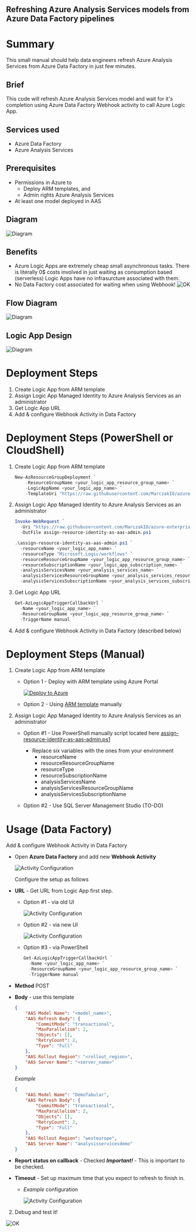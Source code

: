## Refreshing Azure Analysis Services models from Azure Data Factory pipelines

# Summary
This small manual should help data engineers refresh Azure Analysis Services from Azure Data Factory in just few minutes. 
## Brief
This code will refresh Azure Analysis Services model and wait for it's completion using Azure Data Factory Webhook activity to call Azure Logic App.

## Services used

- Azure Data Factory
- Azure Analysis Services

## Prerequisites

- Permissions in Azure to 
  - Deploy ARM templates, and 
  - Admin rights Azure Analysis Services
- At least one model deployed in AAS

## Diagram
 ![Diagram](images/diagram.svg)

## Benefits
- Azure Logic Apps are extremely cheap small asynchronous tasks. There is literally 0$ costs involved in just waiting as consumption based (serverless) Logic Apps have no infrasurcture associated with them. 
- No Data Factory cost associated for waiting when using Webhook!
  ![OK](images/webhook-cost.png) 

## Flow Diagram
 ![Diagram](images/diagram-flow.svg) 

## Logic App Design
 ![Diagram](images/logic-app-design.png) 

# Deployment Steps

1. Create Logic App from ARM template
2. Assign Logic App Managed Identity to Azure Analysis Services as an administrator
3. Get Logic App URL 
4. Add & configure Webhook Activity in Data Factory

# Deployment Steps (PowerShell or CloudShell)

1. Create Logic App from ARM template

    ```PowerShell
    New-AzResourceGroupDeployment `
        -ResourceGroupName <your_logic_app_resource_group_name> `
        -LogicAppName <your_logic_app_name> `
        -TemplateUri "https://raw.githubusercontent.com/MarczakIO/azure-enterprise-templates/main/data-factory/refresh-analysis-services-logic-app/template.json"
    ```

2. Assign Logic App Managed Identity to Azure Analysis Services as an administrator

    ```PowerShell
    Invoke-WebRequest `
      -Uri "https://raw.githubusercontent.com/MarczakIO/azure-enterprise-templates/main/data-factory/refresh-analysis-services-logic-app/assign-resource-identity-as-aas-admin.ps1" `
      -OutFile assign-resource-identity-as-aas-admin.ps1

    .\assign-resource-identity-as-aas-admin.ps1 `
      -resourceName <your_logic_app_name> `
      -resourceType "Microsoft.Logic/workflows" `
      -resourceResourceGroupName <your_logic_app_resource_group_name> `
      -resourceSubscriptionName <your_logic_app_subscription_name> `
      -analysisServicesName <your_analysis_services_name> `
      -analysisServicesResourceGroupName <your_analysis_services_resource_group_name> `
      -analysisServicesSubscriptionName <your_analysis_services_subscription_name>
    ```

3. Get Logic App URL 

    ```PowerShell
    Get-AzLogicAppTriggerCallbackUrl `
      -Name <your_logic_app_name> `
      -ResourceGroupName <your_logic_app_resource_group_name> `
      -TriggerName manual
    ```

4. Add & configure Webhook Activity in Data Factory (described below)

# Deployment Steps (Manual)

1. Create Logic App from ARM template

    * Option 1 - Deploy with ARM template using Azure Portal
    
      [![Deploy to Azure](https://aka.ms/deploytoazurebutton)](https://portal.azure.com/#create/Microsoft.Template/uri/https%3A%2F%2Fraw.githubusercontent.com%2FMarczakIO%2Fazure-enterprise-templates%2Fmain%2Fdata-factory%2Frefresh-analysis-services-logic-app%2Ftemplate.json)

    * Option 2 - Using [ARM template](../refresh-analysis-services-logic-app/template.json) manually

2. Assign Logic App Managed Identity to Azure Analysis Services as an administrator

     * Option #1 - Use PowerShell manually script located here [assign-resource-identity-as-aas-admin.ps1](assign-resource-identity-as-aas-admin.ps1)

       * Replace six variables with the ones from your environment
         * resourceName
         * resourceResourceGroupName
         * resourceType 
         * resourceSubscriptionName
         * analysisServicesName
         * analysisServicesResourceGroupName
         * analysisServicesSubscriptionName

     * Option #2 - Use SQL Server Management Studio (TO-DO)

# Usage (Data Factory)
Add & configure Webhook Activity in Data Factory

* Open **Azure Data Factory** and add new **Webhook Activity**
  
  ![Activity Configuration](images/webhook-pl-1.png)

  Configure the setup as follows

* **URL** - Get URL from Logic App first step.
    
    * Option #1 - via old UI
      
      ![Activity Configuration](images/logic-app-url.png)
  
    * Option #2 - via new UI
      
      ![Activity Configuration](images/logic-app-url-new.png)
  
    * Option #3 - via PowerShell

      ```PowerShell
      Get-AzLogicAppTriggerCallbackUrl `
        -Name <your_logic_app_name> `
        -ResourceGroupName <your_logic_app_resource_group_name> `
        -TriggerName manual
      ```

* **Method** POST
* **Body** - use this template  
  ```json
  {
      "AAS Model Name": "<model_name>",
      "AAS Refresh Body": {
          "CommitMode": "transactional",
          "MaxParallelism": 2,
          "Objects": [],
          "RetryCount": 2,
          "Type": "Full"
      },
      "AAS Rollout Region": "<rollout_region>",
      "AAS Server Name": "<server_name>"
  }
  ```
  *Example*
  ```json
  {
      "AAS Model Name": "DemoTabular",
      "AAS Refresh Body": {
          "CommitMode": "transactional",
          "MaxParallelism": 2,
          "Objects": [],
          "RetryCount": 2,
          "Type": "Full"
      },
      "AAS Rollout Region": "westeurope",
      "AAS Server Name": "analysisservicesdemo"
  }
  ```
* **Report status on callback** - Checked
  ***Important!*** - This is important to be checked.
* **Timeout** - Set up maximum time that you expect to refresh to finish in.

  * *Example* configuration

    ![Activity Configuration](images/webhook-setup.png)

2. Debug and test it!

  ![OK](images/webhook-success.png) 